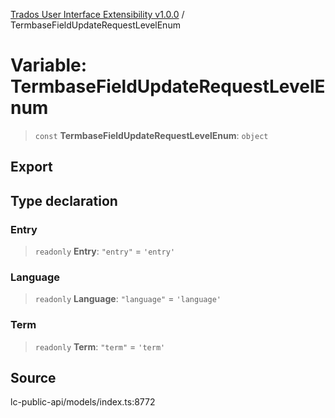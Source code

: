 [Trados User Interface Extensibility v1.0.0](../wiki/globals) / TermbaseFieldUpdateRequestLevelEnum

# Variable: TermbaseFieldUpdateRequestLevelEnum

> `const` **TermbaseFieldUpdateRequestLevelEnum**: `object`

## Export

## Type declaration

### Entry

> `readonly` **Entry**: `"entry"` = `'entry'`

### Language

> `readonly` **Language**: `"language"` = `'language'`

### Term

> `readonly` **Term**: `"term"` = `'term'`

## Source

lc-public-api/models/index.ts:8772
